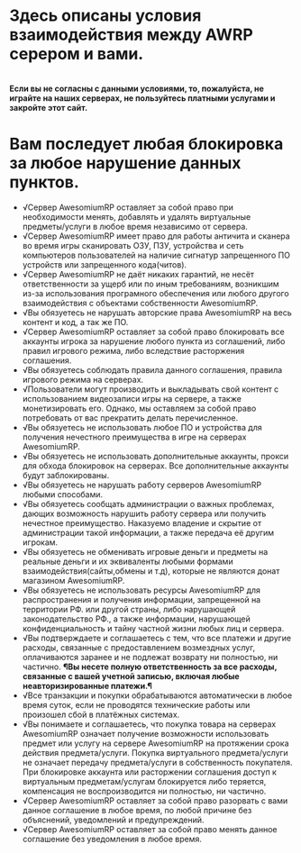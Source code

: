 # Здесь описаны условия взаимодействия между AWRP серером и вами. 
<br>  **Если вы не согласны с данными условиями, то, пожалуйста, не играйте на наших серверах, не пользуйтесь платными услугами и закройте этот сайт.**
<br>
# Вам последует любая блокировка за любое нарушение данных пунктов.
- √Сервер AwesomiumRP оставляет за собой право при необходимости менять, добавлять и удалять виртуальные предметы/услуги в любое время независимо от сервера.
- √Сервер AwesomiumRP имеет право для работы античита и сканера во время игры сканировать ОЗУ, ПЗУ, устройства и сеть компьютеров пользователей на наличие сигнатур запрещенного ПО устройств или запрещенного кода(читов).
- √Сервер AwesomiumRP не даёт никаких гарантий, не несёт ответственности за ущерб или по иным требованиям, возникшим из-за использования програмного обеспечения или любого другого взаимодействия с объектами собственности AwesomiumRP.
- √Вы обязуетесь не нарушать авторские права AwesomiumRP на весь контент и код, а так же ПО.
- √Сервер AwesomiumRP оставляет за собой право блокировать все аккаунты игрока за нарушение любого пункта из соглашений, либо правил игрового режима, либо вследствие расторжения соглашения.
- √Вы обязуетесь соблюдать правила данного соглашения, правила игрового режима на серверах.
- √Пользователи могут производить и выкладывать свой контент с использованием видеозаписи игры на сервере, а также монетизировать его. Однако, мы оставляем за собой право потребовать от вас прекратить делать перечисленное.
- √Вы обязуетесь не использовать любое ПО и устройства для получения нечестного преимущества в игре на серверах AwesomiumRP. 
- √Вы обязуетесь не использовать дополнительные аккаунты, прокси для обхода блокировок на серверах. Все дополнительные аккаунты будут заблокированы.
- √Вы обязуетесь не нарушать работу серверов AwesomiumRP любыми способами.
- √Вы обязуетесь сообщать администрации о важных проблемах, дающих возможность нарушить работу сервера или получить нечестное преимущество. Наказуемо владение и скрытие от администрации такой информации, а также передача её другим игрокам.
- √Вы обязуетесь не обменивать игровые деньги и предметы на реальные деньги и их эквиваленты любыми формами взаимодействия(сайты,обмены и т.д), которые не являются донат магазином AwesomiumRP.
- √Вы обязуетесь не использовать ресурсы AwesomiumRP для распространения и получения информации, запрещенной на территории РФ. или другой страны, либо нарушающей законодательство РФ., а также информации, нарушающей конфиденциальность и тайну частной жизни любых лиц и сервера.
- √Вы подтверждаете и соглашаетесь с тем, что все платежи и другие расходы, связанные с предоставлением возмездных услуг, оплачиваются заранее и не подлежат возврату ни полностью, ни частично. **¶Вы несете полную ответственность за все расходы, связанные с вашей учетной записью, включая любые неавторизированные платежи.¶**
- √Все транзакции и покупки обрабатываются автоматически в любое время суток, если не проводятся технические работы или произошел сбой в платёжных системах.
- √Вы понимаете и соглашаетесь, что покупка товара на серверах AwesomiumRP означает получение возможности использовать предмет или услугу на сервере AwesomiumRP на протяжении срока действия предмета/услуги. Покупка виртуального предмета/услуги не означает передачу предмета/услуги в собственность покупателя. При блокировке аккаунта или расторжении соглашения доступ к виртуальным предметам/услугам блокируется либо теряется, компенсация не воспроизводится ни полностью, ни частично.
- √Сервер AwesomiumRP оставляет за собой право разорвать с вами данное соглашение в любое время, по любой причине без объяснений, уведомлений и предупреждений.
- √Сервер AwesomiumRP оставляет за собой право менять данное соглашение без уведомления в любое время.
